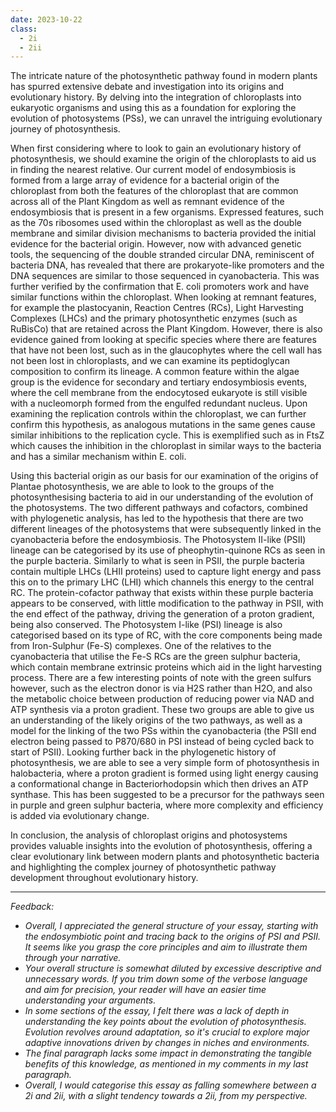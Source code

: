 ```yaml
---
date: 2023-10-22
class:
  - 2i
  - 2ii
---
```

The intricate nature of the photosynthetic pathway found in modern plants has spurred extensive debate and investigation into its origins and evolutionary history. By delving into the integration of chloroplasts into eukaryotic organisms and using this as a foundation for exploring the evolution of photosystems (PSs), we can unravel the intriguing evolutionary journey of photosynthesis.

When first considering where to look to gain an evolutionary history of photosynthesis, we should examine the origin of the chloroplasts to aid us in finding the nearest relative. Our current model of endosymbiosis is formed from a large array of evidence for a bacterial origin of the chloroplast from both the features of the chloroplast that are common across all of the Plant Kingdom as well as remnant evidence of the endosymbiosis that is present in a few organisms. Expressed features, such as the 70s ribosomes used within the chloroplast as well as the double membrane and similar division mechanisms to bacteria provided the initial evidence for the bacterial origin. However, now with advanced genetic tools, the sequencing of the double stranded circular DNA, reminiscent of bacteria DNA, has revealed that there are prokaryote-like promoters and the DNA sequences are similar to those sequenced in cyanobacteria. This was further verified by the confirmation that E. coli promoters work and have similar functions within the chloroplast. When looking at remnant features, for example the plastocyanin, Reaction Centres (RCs), Light Harvesting Complexes (LHCs) and the primary photosynthetic enzymes (such as RuBisCo) that are retained across the Plant Kingdom. However, there is also evidence gained from looking at specific species where there are features that have not been lost, such as in the glaucophytes where the cell wall has not been lost in chloroplasts, and we can examine its peptidoglycan composition to confirm its lineage. A common feature within the algae group is the evidence for secondary and tertiary endosymbiosis events, where the cell membrane from the endocytosed eukaryote is still visible with a nucleomorph formed from the engulfed redundant nucleus. Upon examining the replication controls within the chloroplast, we can further confirm this hypothesis, as analogous mutations in the same genes cause similar inhibitions to the replication cycle. This is exemplified such as in FtsZ which causes the inhibition in the chloroplast in similar ways to the bacteria and has a similar mechanism within E. coli.

  

Using this bacterial origin as our basis for our examination of the origins of Plantae photosynthesis, we are able to look to the groups of the photosynthesising bacteria to aid in our understanding of the evolution of the photosystems. The two different pathways and cofactors, combined with phylogenetic analysis, has led to the hypothesis that there are two different lineages of the photosystems that were subsequently linked in the cyanobacteria before the endosymbiosis. The Photosystem II-like (PSII) lineage can be categorised by its use of pheophytin-quinone RCs as seen in the purple bacteria. Similarly to what is seen in PSII, the purple bacteria contain multiple LHCs (LHII proteins) used to capture light energy and pass this on to the primary LHC (LHI) which channels this energy to the central RC. The protein-cofactor pathway that exists within these purple bacteria appears to be conserved, with little modification to the pathway in PSII, with the end effect of the pathway, driving the generation of a proton gradient, being also conserved. The Photosystem I-like (PSI) lineage is also categorised based on its type of RC, with the core components being made from Iron-Sulphur (Fe-S) complexes. One of the relatives to the cyanobacteria that utilise the Fe-S RCs are the green sulphur bacteria, which contain membrane extrinsic proteins which aid in the light harvesting process. There are a few interesting points of note with the green sulfurs however, such as the electron donor is via H2S rather than H2O, and also the metabolic choice between production of reducing power via NAD and ATP synthesis via a proton gradient. These two groups are able to give us an understanding of the likely origins of the two pathways, as well as a model for the linking of the two PSs within the cyanobacteria (the PSII end electron being passed to P870/680 in PSI instead of being cycled back to start of PSII). Looking further back in the phylogenetic history of photosynthesis, we are able to see a very simple form of photosynthesis in halobacteria, where a proton gradient is formed using light energy causing a conformational change in Bacteriorhodopsin which then drives an ATP synthase. This has been suggested to be a precursor for the pathways seen in purple and green sulphur bacteria, where more complexity and efficiency is added via evolutionary change. 

  

In conclusion, the analysis of chloroplast origins and photosystems provides valuable insights into the evolution of photosynthesis, offering a clear evolutionary link between modern plants and photosynthetic bacteria and highlighting the complex journey of photosynthetic pathway development throughout evolutionary history.

---

*Feedback:*
- *Overall, I appreciated the general structure of your essay, starting with the endosymbiotic point and tracing back to the origins of PSI and PSII. It seems like you grasp the core principles and aim to illustrate them through your narrative.*
- *Your overall structure is somewhat diluted by excessive descriptive and unnecessary words. If you trim down some of the verbose language and aim for precision, your reader will have an easier time understanding your arguments.*
- *In some sections of the essay, I felt there was a lack of depth in understanding the key points about the evolution of photosynthesis. Evolution revolves around adaptation, so it's crucial to explore major adaptive innovations driven by changes in niches and environments.*
- *The final paragraph lacks some impact in demonstrating the tangible benefits of this knowledge, as mentioned in my comments in my last paragraph.*
- *Overall, I would categorise this essay as falling somewhere between a 2i and 2ii, with a slight tendency towards a 2ii, from my perspective.*